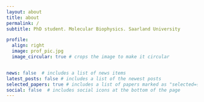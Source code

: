 ```yaml
---
layout: about
title: about
permalink: /
subtitle: PhD student. Molecular Biophysics. Saarland University

profile:
  align: right
  image: prof_pic.jpg
  image_circular: true # crops the image to make it circular


news: false  # includes a list of news items
latest_posts: false # includes a list of the newest posts
selected_papers: true # includes a list of papers marked as "selected={true}"
social: false  # includes social icons at the bottom of the page
---
```



